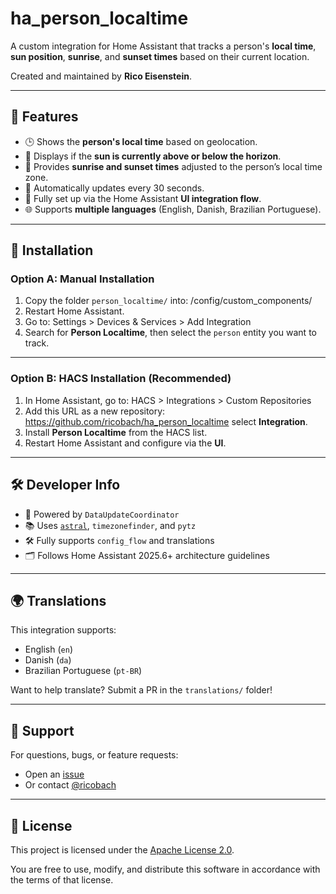 # ha_person_localtime

A custom integration for Home Assistant that tracks a person's **local time**, **sun position**, **sunrise**, and **sunset times** based on their current location.

Created and maintained by **Rico Eisenstein**.

---

## 🌟 Features

- 🕒 Shows the **person's local time** based on geolocation.
- 🌄 Displays if the **sun is currently above or below the horizon**.
- 🌅 Provides **sunrise and sunset times** adjusted to the person’s local time zone.
- 🔁 Automatically updates every 30 seconds.
- 🧩 Fully set up via the Home Assistant **UI integration flow**.
- 🌐 Supports **multiple languages** (English, Danish, Brazilian Portuguese).

---

## 🧰 Installation

### Option A: Manual Installation

1. Copy the folder `person_localtime/` into: /config/custom_components/
2. Restart Home Assistant.
3. Go to: Settings > Devices & Services > Add Integration
4. Search for **Person Localtime**, then select the `person` entity you want to track.

---

### Option B: HACS Installation (Recommended)

1. In Home Assistant, go to: HACS > Integrations > Custom Repositories
2. Add this URL as a new repository: https://github.com/ricobach/ha_person_localtime select **Integration**.
3. Install **Person Localtime** from the HACS list.
4. Restart Home Assistant and configure via the **UI**.

---

## 🛠 Developer Info

- 🧠 Powered by `DataUpdateCoordinator`
- 📚 Uses [`astral`](https://astral.readthedocs.io), `timezonefinder`, and `pytz`
- 🛠 Fully supports `config_flow` and translations
- 🗂 Follows Home Assistant 2025.6+ architecture guidelines

---

## 🌍 Translations

This integration supports:

- English (`en`)
- Danish (`da`)
- Brazilian Portuguese (`pt-BR`)

Want to help translate? Submit a PR in the `translations/` folder!

---

## 💬 Support

For questions, bugs, or feature requests:

- Open an [issue](https://github.com/ricobach/ha_person_localtime/issues)
- Or contact [@ricobach](https://github.com/ricobach)

---

## 📄 License

This project is licensed under the [Apache License 2.0](LICENSE).

You are free to use, modify, and distribute this software in accordance with the terms of that license.
